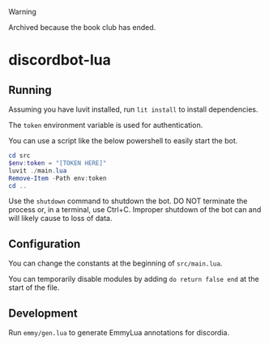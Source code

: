 > [!WARNING]  
> Archived because the book club has ended.


# discordbot-lua

## Running

Assuming you have luvit installed, run `lit install` to install dependencies.

The `token` environment variable is used for authentication.

You can use a script like the below powershell to easily start the bot.

```powershell
cd src
$env:token = "[TOKEN HERE]"
luvit ./main.lua
Remove-Item -Path env:token
cd ..
```

Use the `shutdown` command to shutdown the bot. DO NOT terminate the process or, in a terminal, use Ctrl+C.
Improper shutdown of the bot can and will likely cause to loss of data.

## Configuration

You can change the constants at the beginning of `src/main.lua`.

You can temporarily disable modules by adding `do return false end` at the start of the file.

## Development

Run `emmy/gen.lua` to generate EmmyLua annotations for discordia. 
